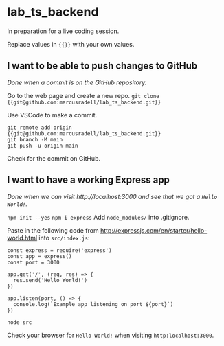# lab_ts_backend

In preparation for a live coding session.

Replace values in `{{}}` with your own values.

## I want to be able to push changes to GitHub

_Done when a commit is on the GitHub repository._

Go to the web page and create a new repo.
`git clone {{git@github.com:marcusradell/lab_ts_backend.git}}`

Use VSCode to make a commit.

```
git remote add origin {{git@github.com:marcusradell/lab_ts_backend.git}}
git branch -M main
git push -u origin main
```

Check for the commit on GitHub.

## I want to have a working Express app

_Done when we can visit http://localhost:3000 and see that we got a `Hello World!`._

`npm init --yes`
`npm i express`
Add `node_modules/` into .gitignore.

Paste in the following code from http://expressjs.com/en/starter/hello-world.html into `src/index.js`:

```
const express = require('express')
const app = express()
const port = 3000

app.get('/', (req, res) => {
  res.send('Hello World!')
})

app.listen(port, () => {
  console.log(`Example app listening on port ${port}`)
})
```

`node src`

Check your browser for `Hello World!` when visiting `http:localhost:3000`.

